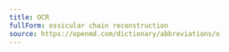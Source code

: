 ```yaml
---
title: OCR
fullForm: ossicular chain reconstruction
source: https://openmd.com/dictionary/abbreviations/o
---
```

